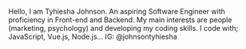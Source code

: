 Hello, I am Tyhiesha Johnson. An aspiring Software Engineer with proficiency in Front-end and Backend.
My main interests are people (marketing, psychology) and developing my coding skills. 
I code with; JavaScript, Vue.js, Node.js... 
IG: @johnsontyhiesha

<!---
tyhieshajohnson/tyhieshajohnson is a ✨ special ✨ repository because its `README.md` (this file) appears on your GitHub profile.
You can click the Preview link to take a look at your changes.
--->
